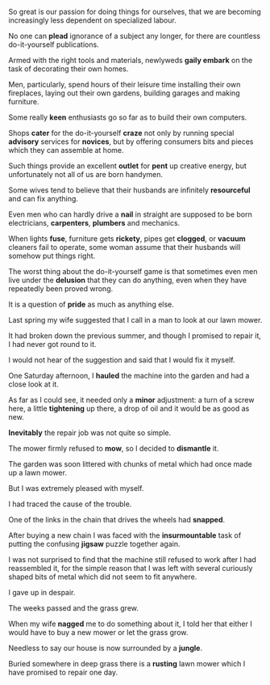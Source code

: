So great is our passion for doing things for ourselves, that we are becoming increasingly less dependent on specialized labour.

No one can **plead** ignorance of a subject any longer, for there are countless do-it-yourself publications.

Armed with the right tools and materials, newlyweds **gaily embark** on the task of decorating their own homes.

Men, particularly, spend hours of their leisure time installing their own fireplaces, laying out their own gardens, building garages and making furniture.

Some really **keen** enthusiasts go so far as to build their own computers.

Shops **cater** for the do-it-yourself **craze** not only by running special **advisory** services for **novices**, but by offering consumers bits and pieces which they can assemble at home.

Such things provide an excellent **outlet** for **pent** up creative energy, but unfortunately not all of us are born handymen.

Some wives tend to believe that their husbands are infinitely **resourceful** and can fix anything.

Even men who can hardly drive a **nail** in straight are supposed to be born electricians, **carpenters**, **plumbers** and mechanics.

When lights **fuse**, furniture gets **rickety**, pipes get **clogged**, or **vacuum** cleaners fail to operate, some woman assume that their husbands will somehow put things right.

The worst thing about the do-it-yourself game is that sometimes even men live under the **delusion** that they can do anything, even when they have repeatedly been proved wrong.

It is a question of **pride** as much as anything else.

Last spring my wife suggested that I call in a man to look at our lawn mower.

It had broken down the previous summer, and though I promised to repair it, I had never got round to it.

I would not hear of the suggestion and said that I would fix it myself.

One Saturday afternoon, I **hauled** the machine into the garden and had a close look at it.

As far as I could see, it needed only a **minor** adjustment: a turn of a screw here, a little **tightening** up there, a drop of oil and it would be as good as new.

**Inevitably** the repair job was not quite so simple.

The mower firmly refused to **mow**, so I decided to **dismantle** it.

The garden was soon littered with chunks of metal which had once made up a lawn mower.

But I was extremely pleased with myself.

I had traced the cause of the trouble.

One of the links in the chain that drives the wheels had **snapped**.

After buying a new chain I was faced with the **insurmountable** task of putting the confusing **jigsaw** puzzle together again.

I was not surprised to find that the machine still refused to work after I had reassembled it, for the simple reason that I was left with several curiously shaped bits of metal which did not seem to fit anywhere.

I gave up in despair.

The weeks passed and the grass grew.

When my wife **nagged** me to do something about it, I told her that either I would have to buy a new mower or let the grass grow.

Needless to say our house is now surrounded by a **jungle**.

Buried somewhere in deep grass there is a **rusting** lawn mower which I have promised to repair one day.